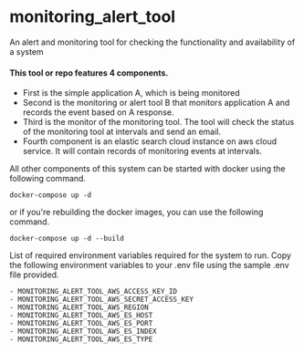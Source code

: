 # monitoring_alert_tool
An alert and monitoring tool for checking the functionality and availability of a system

#### This tool or repo features 4 components.
- First is the simple application A, which is being monitored
- Second is the monitoring or alert tool B that monitors application A and records the event based on A response.
- Third is the monitor of the monitoring tool. The tool will check the status of the monitoring tool at intervals and send an email. 
- Fourth component is an elastic search cloud instance on aws cloud service. It will contain records of monitoring events at intervals.

All other components of this system can be started with docker using the following command.

    docker-compose up -d

or if you're rebuilding the docker images, you can use the following command.

    docker-compose up -d --build

List of required environment variables required for the system to run. Copy the following environment variables to your .env file using the sample .env file provided.

    - MONITORING_ALERT_TOOL_AWS_ACCESS_KEY_ID
    - MONITORING_ALERT_TOOL_AWS_SECRET_ACCESS_KEY
    - MONITORING_ALERT_TOOL_AWS_REGION
    - MONITORING_ALERT_TOOL_AWS_ES_HOST
    - MONITORING_ALERT_TOOL_AWS_ES_PORT
    - MONITORING_ALERT_TOOL_AWS_ES_INDEX
    - MONITORING_ALERT_TOOL_AWS_ES_TYPE